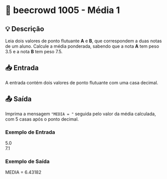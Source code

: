 # 📝 beecrowd 1005 - Média 1

## 💡 Descrição

Leia dois valores de ponto flutuante **A** e **B**, que correspondem a duas notas de um aluno. Calcule a média ponderada, sabendo que a nota **A** tem peso 3.5 e a nota **B** tem peso 7.5.  

## 📥 Entrada

A entrada contém dois valores de ponto flutuante com uma casa decimal.

## 📤 Saída

Imprima a mensagem `"MEDIA = "` seguida pelo valor da média calculada, com 5 casas após o ponto decimal.

### Exemplo de Entrada
5.0  
7.1  

### Exemplo de Saída
MEDIA = 6.43182
